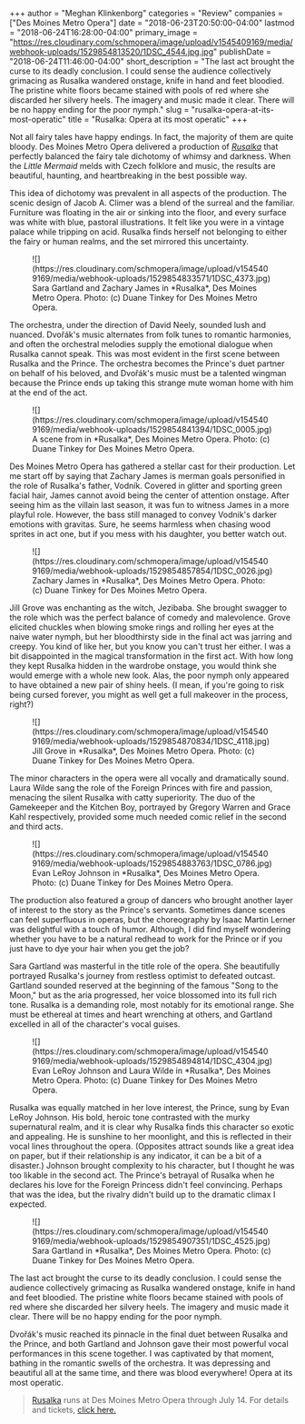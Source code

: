+++
author = "Meghan Klinkenborg"
categories = "Review"
companies = ["Des Moines Metro Opera"]
date = "2018-06-23T20:50:00-04:00"
lastmod = "2018-06-24T16:28:00-04:00"
primary_image = "https://res.cloudinary.com/schmopera/image/upload/v1545409169/media/webhook-uploads/1529854813520/1DSC_4544.jpg.jpg"
publishDate = "2018-06-24T11:46:00-04:00"
short_description = "The last act brought the curse to its deadly conclusion. I could sense the audience collectively grimacing as Rusalka wandered onstage, knife in hand and feet bloodied. The pristine white floors became stained with pools of red where she discarded her silvery heels. The imagery and music made it clear. There will be no happy ending for the poor nymph."
slug = "rusalka-opera-at-its-most-operatic"
title = "Rusalka: Opera at its most operatic"
+++

Not all fairy tales have happy endings. In fact, the majority of them are quite bloody. Des Moines Metro Opera delivered a production of [*Rusalka*](http://desmoinesmetroopera.org/productions/rusalka/) that perfectly balanced the fairy tale dichotomy of whimsy and darkness. When the *Little Mermaid* melds with Czech folklore and music, the results are beautiful, haunting, and heartbreaking in the best possible way.

This idea of dichotomy was prevalent in all aspects of the production. The scenic design of Jacob A. Climer was a blend of the surreal and the familiar. Furniture was floating in the air or sinking into the floor, and every surface was white with blue, pastoral illustrations. It felt like you were in a vintage palace while tripping on acid. Rusalka finds herself not belonging to either the fairy or human realms, and the set mirrored this uncertainty.

<figure data-type="image">
![](https://res.cloudinary.com/schmopera/image/upload/v1545409169/media/webhook-uploads/1529854833571/1DSC_4373.jpg)
<figcaption>Sara Gartland and Zachary James in *Rusalka*, Des Moines Metro Opera. Photo: (c) Duane Tinkey for Des Moines Metro Opera.</figcaption>
</figure>

The orchestra, under the direction of David Neely, sounded lush and nuanced. Dvořák's music alternates from folk tunes to romantic harmonies, and often the orchestral melodies supply the emotional dialogue when Rusalka cannot speak. This was most evident in the first scene between Rusalka and the Prince. The orchestra becomes the Prince's duet partner on behalf of his beloved, and Dvořák's music must be a talented wingman because the Prince ends up taking this strange mute woman home with him at the end of the act.

<figure data-type="image">
![](https://res.cloudinary.com/schmopera/image/upload/v1545409169/media/webhook-uploads/1529854841394/1DSC_0005.jpg)
<figcaption>A scene from in *Rusalka*, Des Moines Metro Opera. Photo: (c) Duane Tinkey for Des Moines Metro Opera.</figcaption>
</figure>

Des Moines Metro Opera has gathered a stellar cast for their production. Let me start off by saying that Zachary James is merman goals personified in the role of Rusalka's father, Vodník. Covered in glitter and sporting green facial hair, James cannot avoid being the center of attention onstage. After seeing him as the villain last season, it was fun to witness James in a more playful role. However, the bass still managed to convey Vodnik's darker emotions with gravitas. Sure, he seems harmless when chasing wood sprites in act one, but if you mess with his daughter, you better watch out.

<figure data-type="image">
![](https://res.cloudinary.com/schmopera/image/upload/v1545409169/media/webhook-uploads/1529854857854/1DSC_0026.jpg)
<figcaption>Zachary James in *Rusalka*, Des Moines Metro Opera. Photo: (c) Duane Tinkey for Des Moines Metro Opera.</figcaption>
</figure>

Jill Grove was enchanting as the witch, Jezibaba. She brought swagger to the role which was the perfect balance of comedy and malevolence. Grove elicited chuckles when blowing smoke rings and rolling her eyes at the naive water nymph, but her bloodthirsty side in the final act was jarring and creepy. You kind of like her, but you know you can't trust her either. I was a bit disappointed in the magical transformation in the first act. With how long they kept Rusalka hidden in the wardrobe onstage, you would think she would emerge with a whole new look. Alas, the poor nymph only appeared to have obtained a new pair of shiny heels. (I mean, if you're going to risk being cursed forever, you might as well get a full makeover in the process, right?)

<figure data-type="image">
![](https://res.cloudinary.com/schmopera/image/upload/v1545409169/media/webhook-uploads/1529854870834/1DSC_4118.jpg)
<figcaption>Jill Grove in *Rusalka*, Des Moines Metro Opera. Photo: (c) Duane Tinkey for Des Moines Metro Opera.</figcaption>
</figure>

The minor characters in the opera were all vocally and dramatically sound. Laura Wilde sang the role of the Foreign Princes with fire and passion, menacing the silent Rusalka with catty superiority. The duo of the Gamekeeper and the Kitchen Boy, portrayed by Gregory Warren and Grace Kahl respectively, provided some much needed comic relief in the second and third acts. 

<figure data-type="image">
![](https://res.cloudinary.com/schmopera/image/upload/v1545409169/media/webhook-uploads/1529854883763/1DSC_0786.jpg)
<figcaption>Evan LeRoy Johnson in *Rusalka*, Des Moines Metro Opera. Photo: (c) Duane Tinkey for Des Moines Metro Opera.</figcaption>
</figure>

The production also featured a group of dancers who brought another layer of interest to the story as the Prince's servants. Sometimes dance scenes can feel superfluous in operas, but the choreography by Isaac Martin Lerner was delightful with a touch of humor. Although, I did find myself wondering whether you have to be a natural redhead to work for the Prince or if you just have to dye your hair when you get the job?

Sara Gartland was masterful in the title role of the opera. She beautifully portrayed Rusalka's journey from restless optimist to defeated outcast. Gartland sounded reserved at the beginning of the famous "Song to the Moon," but as the aria progressed, her voice blossomed into its full rich tone. Rusalka is a demanding role, most notably for its emotional range. She must be ethereal at times and heart wrenching at others, and Gartland excelled in all of the character's vocal guises.

<figure data-type="image">
![](https://res.cloudinary.com/schmopera/image/upload/v1545409169/media/webhook-uploads/1529854894814/1DSC_4304.jpg)
<figcaption>Evan LeRoy Johnson and Laura Wilde in *Rusalka*, Des Moines Metro Opera. Photo: (c) Duane Tinkey for Des Moines Metro Opera.</figcaption>
</figure>

Rusalka was equally matched in her love interest, the Prince, sung by Evan LeRoy Johnson. His bold, heroic tone contrasted with the murky supernatural realm, and it is clear why Rusalka finds this character so exotic and appealing. He is sunshine to her moonlight, and this is reflected in their vocal lines throughout the opera. (Opposites attract sounds like a great idea on paper, but if their relationship is any indicator, it can be a bit of a disaster.) Johnson brought complexity to his character, but I thought he was too likable in the second act. The Prince's betrayal of Rusalka when he declares his love for the Foreign Princess didn't feel convincing. Perhaps that was the idea, but the rivalry didn't build up to the dramatic climax I expected.

<figure data-type="image">
![](https://res.cloudinary.com/schmopera/image/upload/v1545409169/media/webhook-uploads/1529854907351/1DSC_4525.jpg)
<figcaption>Sara Gartland in *Rusalka*, Des Moines Metro Opera. Photo: (c) Duane Tinkey for Des Moines Metro Opera.</figcaption>
</figure>

The last act brought the curse to its deadly conclusion. I could sense the audience collectively grimacing as Rusalka wandered onstage, knife in hand and feet bloodied. The pristine white floors became stained with pools of red where she discarded her silvery heels. The imagery and music made it clear. There will be no happy ending for the poor nymph.

Dvořák's music reached its pinnacle in the final duet between Rusalka and the Prince, and both Gartland and Johnson gave their most powerful vocal performances in this scene together. I was captivated by that moment, bathing in the romantic swells of the orchestra. It was depressing and beautiful all at the same time, and there was blood everywhere! Opera at its most operatic.

>[Rusalka](http://desmoinesmetroopera.org/productions/rusalka/) runs at Des Moines Metro Opera through July 14. For details and tickets, [click here.](http://desmoinesmetroopera.org/productions/rusalka/)
